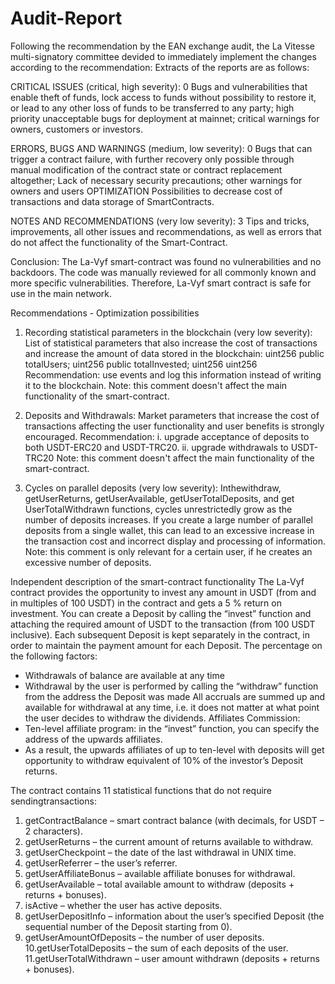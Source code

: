 # Audit-Report

Following the recommendation by the EAN exchange audit, the La Vitesse multi-signatory committee devided to immediately implement the changes according to the recommendation:
Extracts of the reports are as follows:

CRITICAL ISSUES (critical, high severity): 0 
Bugs and vulnerabilities that enable theft of funds, lock access to funds without
possibility to restore it, or lead to any other loss of funds to be transferred to any
party; high priority unacceptable bugs for deployment at mainnet; critical
warnings for owners, customers or investors.

ERRORS, BUGS AND WARNINGS (medium, low severity): 0 
Bugs that can trigger a contract failure, with further recovery only possible
through manual modification of the contract state or contract replacement
altogether; Lack of necessary security precautions; other warnings for owners and users
OPTIMIZATION
Possibilities to decrease cost of transactions and data storage of SmartContracts.

NOTES AND RECOMMENDATIONS (very low severity): 3 
Tips and tricks, improvements, all other issues and recommendations, as well as
errors that do not affect the functionality of the Smart-Contract.

Conclusion:
The La-Vyf smart-contract was found no vulnerabilities and no backdoors. The
code was manually reviewed for all commonly known and more specific
vulnerabilities. Therefore, La-Vyf smart contract is safe for use in the main
network.

Recommendations - Optimization possibilities
1. Recording statistical parameters in the blockchain (very low severity):
List of statistical parameters that also increase the cost of transactions and increase
the amount of data stored in the blockchain:
uint256 public totalUsers; uint256 public
totalInvested; uint256 uint256
Recommendation: use events and log this information instead of writing it
to the blockchain.
Note: this comment doesn't affect the main functionality of the smart-contract.

2. Deposits and Withdrawals:
Market parameters that increase the cost of transactions affecting the user
functionality and user benefits is strongly encouraged.
Recommendation:
i. upgrade acceptance of deposits to both USDT-ERC20 and USDT-TRC20.
ii. upgrade withdrawals to USDT-TRC20
Note: this comment doesn't affect the main functionality of the smart-contract.

3. Cycles on parallel deposits (very low severity):
Inthewithdraw, getUserReturns, getUserAvailable, getUserTotalDeposits, and get
UserTotalWithdrawn functions, cycles unrestrictedly grow as the number of
deposits increases. If you create a large number of parallel deposits from a
single wallet, this can lead to an excessive increase in the transaction cost and
incorrect display and processing of information.
Note: this comment is only relevant for a certain user, if he creates an excessive
number of deposits.


Independent description of the smart-contract functionality
The La-Vyf contract provides the opportunity to invest any amount in USDT (from and in multiples
of 100 USDT) in the contract and gets a 5 % return on investment.
You can create a Deposit by calling the “invest” function and attaching the required amount of
USDT to the transaction (from 100 USDT inclusive).
Each subsequent Deposit is kept separately in the contract, in order to maintain the payment
amount for each Deposit.
The percentage on the following factors:
- Withdrawals of balance are available at any time
- Withdrawal by the user is performed by calling the “withdraw” function from the address the
Deposit was made
All accruals are summed up and available for withdrawal at any time, i.e. it does not matter at
what point the user decides to withdraw the dividends.
Affiliates Commission:
- Ten-level affiliate program: in the “invest” function, you can specify the address of the upwards
affiliates.
- As a result, the upwards affiliates of up to ten-level with deposits will get opportunity to withdraw
equivalent of 10% of the investor’s Deposit returns.

The contract contains 11 statistical functions that do not require sendingtransactions:
1. getContractBalance – smart contract balance (with decimals, for USDT – 2 characters).
2. getUserReturns – the current amount of returns available to withdraw.
3. getUserCheckpoint – the date of the last withdrawal in UNIX time.
4. getUserReferrer – the user’s referrer.
5. getUserAffiliateBonus – available affiliate bonuses for withdrawal.
6. getUserAvailable – total available amount to withdraw (deposits + returns + bonuses).
7. isActive – whether the user has active deposits.
8. getUserDepositInfo – information about the user’s specified Deposit (the sequential number
of the Deposit starting from 0).
9. getUserAmountOfDeposits – the number of user deposits.
10.getUserTotalDeposits – the sum of each deposits of the user.
11.getUserTotalWithdrawn – user amount withdrawn (deposits + returns + bonuses).
